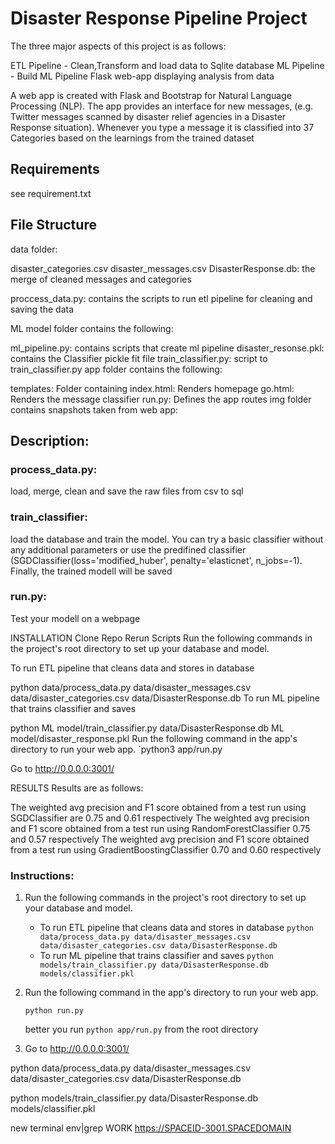 # Disaster Response Pipeline Project
The three major aspects of this project is as follows:

ETL Pipeline - Clean,Transform and load data to Sqlite database
ML Pipeline - Build ML Pipeline
Flask web-app displaying analysis from data

A web app is created with Flask and Bootstrap for Natural Language Processing (NLP). The app provides an interface for new messages, (e.g. Twitter messages scanned by disaster relief agencies in a Disaster Response situation). Whenever you type a message it is classified into 37 Categories based on the learnings from the trained dataset

## Requirements
see requirement.txt

## File Structure
data folder:

disaster_categories.csv
disaster_messages.csv
DisasterResponse.db: the merge of cleaned messages and categories

proccess_data.py: contains the scripts to run etl pipeline for cleaning and saving the data

ML model folder contains the following:

ml_pipeline.py: contains scripts that create ml pipeline
disaster_resonse.pkl: contains the Classifier pickle fit file
train_classifier.py: script to train_classifier.py
app folder contains the following:

templates: Folder containing
index.html: Renders homepage
go.html: Renders the message classifier
run.py: Defines the app routes
img folder contains snapshots taken from web app:


## Description:
### process_data.py:

load, merge, clean and save the raw files from csv to sql

### train_classifier:

load the database and train the model. You can try a basic classifier without any additional parameters or use the predifined classifier
(SGDClassifier(loss='modified_huber', penalty='elasticnet', n_jobs=-1).
Finally, the trained modell will be saved

### run.py:

Test your modell on a webpage

INSTALLATION
Clone Repo
Rerun Scripts
Run the following commands in the project's root directory to set up your database and model.

To run ETL pipeline that cleans data and stores in database

python data/process_data.py data/disaster_messages.csv data/disaster_categories.csv data/DisasterResponse.db
To run ML pipeline that trains classifier and saves

python ML model/train_classifier.py data/DisasterResponse.db ML model/disaster_response.pkl
Run the following command in the app's directory to run your web app. `python3 app/run.py

Go to http://0.0.0.0:3001/

RESULTS
Results are as follows:

The weighted avg precision and F1 score obtained from a test run using SGDClassifier are 0.75 and 0.61 respectively
The weighted avg precision and F1 score obtained from a test run using RandomForestClassifier 0.75 and 0.57 respectively
The weighted avg precision and F1 score obtained from a test run using GradientBoostingClassifier 0.70 and 0.60 respectively


### Instructions:
1. Run the following commands in the project's root directory to set up your database and model.

    - To run ETL pipeline that cleans data and stores in database
        `python data/process_data.py data/disaster_messages.csv data/disaster_categories.csv data/DisasterResponse.db`
    - To run ML pipeline that trains classifier and saves
        `python models/train_classifier.py data/DisasterResponse.db models/classifier.pkl`

2. Run the following command in the app's directory to run your web app.
    
    `python run.py`
    
     better you run `python app/run.py` from the root directory

3. Go to http://0.0.0.0:3001/



python data/process_data.py data/disaster_messages.csv data/disaster_categories.csv data/DisasterResponse.db

python models/train_classifier.py data/DisasterResponse.db models/classifier.pkl

new terminal 
env|grep WORK
https://SPACEID-3001.SPACEDOMAIN
